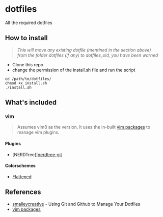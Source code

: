 # dotfiles
All the required dotfiles

## How to install
> _This will move any existing dotfile (mentined in the section above) from the
> folder dotfiles (if any) to dotfiles_old, you have been warned_
>
 * Clone this repo
 * change the permission of the install.sh file and run the script
```
cd /path/to/dotfiles/
chmod +x install.sh
./install.sh
```

## What's included
### vim
> Assumes vim8 as the version. It uses the in-built [vim packages][vim-pkg] to
> manage vim plugins.

#### Plugins
* [NERDTree]][nerdtree-git]

#### Colorschemes
* [Flattened][flattened-git]

## References
 * [smalleycreative](http://blog.smalleycreative.com/tutorials/using-git-and-github-to-manage-your-dotfiles/) - Using Git and Github to Manage Your Dotfiles
 * [vim packages][vim-pkg]

[vim-pkg]: https://vimhelp.org/repeat.txt.html#packages
[nerdtree-git]: https://github.com/preservim/nerdtree
[flattened-git]: https://github.com/romainl/flattened
